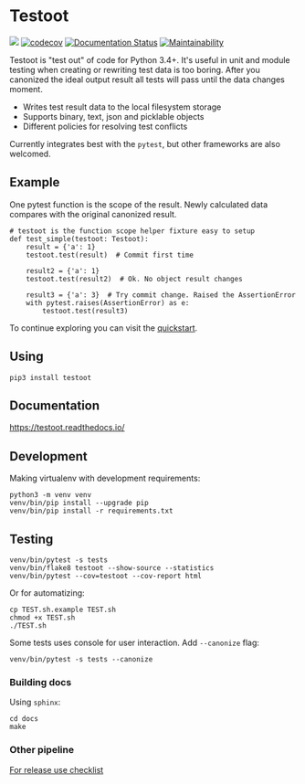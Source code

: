 # Testoot

![](https://github.com/aptakhin/testoot/workflows/Testoot/badge.svg)
[![codecov](https://codecov.io/gh/aptakhin/regress/branch/master/graph/badge.svg)](https://codecov.io/gh/aptakhin/regress)
[![Documentation Status](https://readthedocs.org/projects/testoot/badge/?version=latest)](https://testoot.readthedocs.io/en/latest/?badge=latest)
[![Maintainability](https://api.codeclimate.com/v1/badges/4bab5c99811799725609/maintainability)](https://codeclimate.com/github/aptakhin/regress/maintainability)

Testoot is "test out" of code for Python 3.4+. It's useful in unit and module testing when creating or rewriting test data is too boring. After you canonized the ideal output result all tests will pass until the data changes moment.

- Writes test result data to the local filesystem storage
- Supports binary, text, json and picklable objects
- Different policies for resolving test conflicts

Currently integrates best with the `pytest`, but other frameworks are also welcomed.

## Example

One pytest function is the scope of the result. Newly calculated data compares with the original canonized result.

    # testoot is the function scope helper fixture easy to setup
    def test_simple(testoot: Testoot):
        result = {'a': 1}
        testoot.test(result)  # Commit first time

        result2 = {'a': 1}
        testoot.test(result2)  # Ok. No object result changes

        result3 = {'a': 3}  # Try commit change. Raised the AssertionError
        with pytest.raises(AssertionError) as e:
            testoot.test(result3)

To continue exploring you can visit the [quickstart](https://testoot.readthedocs.io/en/latest/usage/quickstart.html).

## Using

    pip3 install testoot

## Documentation

https://testoot.readthedocs.io/

## Development

Making virtualenv with development requirements:

    python3 -m venv venv
    venv/bin/pip install --upgrade pip
    venv/bin/pip install -r requirements.txt

## Testing

    venv/bin/pytest -s tests
    venv/bin/flake8 testoot --show-source --statistics
    venv/bin/pytest --cov=testoot --cov-report html

Or for automatizing:

    cp TEST.sh.example TEST.sh
    chmod +x TEST.sh
    ./TEST.sh

Some tests uses console for user interaction. Add `--canonize` flag:

    venv/bin/pytest -s tests --canonize

### Building docs

Using `sphinx`:

    cd docs
    make

### Other pipeline

[For release use checklist](https://github.com/aptakhin/testoot/wiki/Public-release-checklist)
